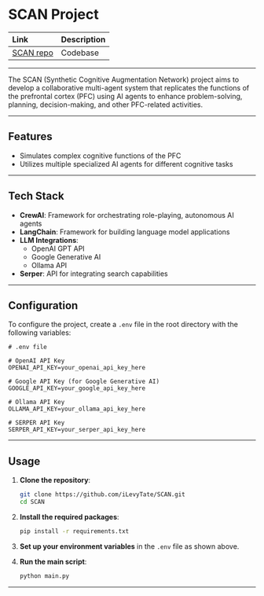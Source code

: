 # SCAN Project

| Link                                      | Description |
| :---------------------------------------- | :---------- |
| [SCAN repo](https://github.com/iLevyTate/SCAN) | Codebase    |

---

The SCAN (Synthetic Cognitive Augmentation Network) project aims to develop a collaborative multi-agent system that replicates the functions of the prefrontal cortex (PFC) using AI agents to enhance problem-solving, planning, decision-making, and other PFC-related activities.

---

## Features

- Simulates complex cognitive functions of the PFC
- Utilizes multiple specialized AI agents for different cognitive tasks

---

## Tech Stack

- **CrewAI**: Framework for orchestrating role-playing, autonomous AI agents
- **LangChain**: Framework for building language model applications
- **LLM Integrations**:
  - OpenAI GPT API
  - Google Generative AI
  - Ollama API
- **Serper**: API for integrating search capabilities

---

## Configuration

To configure the project, create a `.env` file in the root directory with the following variables:

```env
# .env file

# OpenAI API Key
OPENAI_API_KEY=your_openai_api_key_here

# Google API Key (for Google Generative AI)
GOOGLE_API_KEY=your_google_api_key_here

# Ollama API Key
OLLAMA_API_KEY=your_ollama_api_key_here

# SERPER API Key
SERPER_API_KEY=your_serper_api_key_here

```

---

## Usage

1. **Clone the repository**:
   ```bash
   git clone https://github.com/iLevyTate/SCAN.git
   cd SCAN
   ```

2. **Install the required packages**:
   ```bash
   pip install -r requirements.txt
   ```

3. **Set up your environment variables** in the `.env` file as shown above.

4. **Run the main script**:
   ```bash
   python main.py
   ```

---
